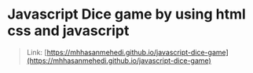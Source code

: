 # Javascript Dice game by using html css and javascript

> Link: [https://mhhasanmehedi.github.io/javascript-dice-game](https://mhhasanmehedi.github.io/javascript-dice-game)
